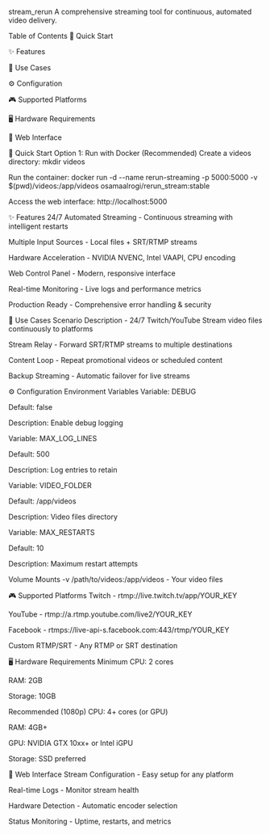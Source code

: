 stream_rerun
A comprehensive streaming tool for continuous, automated video delivery.

Table of Contents
🚀 Quick Start

✨ Features

🎯 Use Cases

⚙️ Configuration

🎮 Supported Platforms

🖥️ Hardware Requirements

📱 Web Interface

🚀 Quick Start
Option 1: Run with Docker (Recommended)
Create a videos directory: mkdir videos

Run the container: docker run -d --name rerun-streaming -p 5000:5000 -v $(pwd)/videos:/app/videos osamaalrogi/rerun_stream:stable

Access the web interface: http://localhost:5000

✨ Features
24/7 Automated Streaming - Continuous streaming with intelligent restarts

Multiple Input Sources - Local files + SRT/RTMP streams

Hardware Acceleration - NVIDIA NVENC, Intel VAAPI, CPU encoding

Web Control Panel - Modern, responsive interface

Real-time Monitoring - Live logs and performance metrics

Production Ready - Comprehensive error handling & security

🎯 Use Cases
Scenario Description - 24/7 Twitch/YouTube Stream video files continuously to platforms

Stream Relay - Forward SRT/RTMP streams to multiple destinations

Content Loop - Repeat promotional videos or scheduled content

Backup Streaming - Automatic failover for live streams

⚙️ Configuration
Environment Variables
Variable: DEBUG

Default: false

Description: Enable debug logging

Variable: MAX_LOG_LINES

Default: 500

Description: Log entries to retain

Variable: VIDEO_FOLDER

Default: /app/videos

Description: Video files directory

Variable: MAX_RESTARTS

Default: 10

Description: Maximum restart attempts

Volume Mounts
-v /path/to/videos:/app/videos - Your video files

🎮 Supported Platforms
Twitch - rtmp://live.twitch.tv/app/YOUR_KEY

YouTube - rtmp://a.rtmp.youtube.com/live2/YOUR_KEY

Facebook - rtmps://live-api-s.facebook.com:443/rtmp/YOUR_KEY

Custom RTMP/SRT - Any RTMP or SRT destination

🖥️ Hardware Requirements
Minimum
CPU: 2 cores

RAM: 2GB

Storage: 10GB

Recommended (1080p)
CPU: 4+ cores (or GPU)

RAM: 4GB+

GPU: NVIDIA GTX 10xx+ or Intel iGPU

Storage: SSD preferred

📱 Web Interface
Stream Configuration - Easy setup for any platform

Real-time Logs - Monitor stream health

Hardware Detection - Automatic encoder selection

Status Monitoring - Uptime, restarts, and metrics

